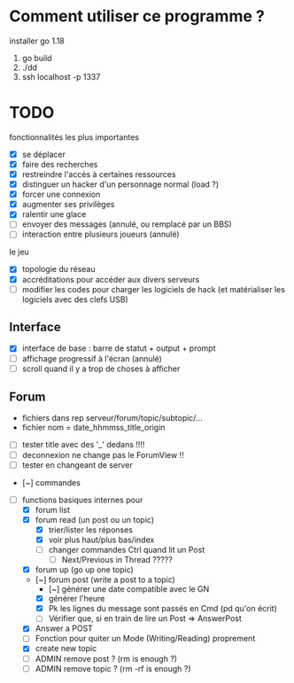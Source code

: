 # Comment utiliser ce programme ?

installer go 1.18

1. go build
2. ./dd
3. ssh localhost -p 1337

# TODO

fonctionnalités les plus importantes

- [x] se déplacer
- [x] faire des recherches
- [x] restreindre l'accès à certaines ressources
- [x] distinguer un hacker d'un personnage normal (load ?)
- [x] forcer une connexion
- [x] augmenter ses privilèges
- [x] ralentir une glace
- [ ] envoyer des messages (annulé, ou remplacé par un BBS)
- [ ] interaction entre plusieurs joueurs (annulé)

le jeu

- [x] topologie du réseau
- [x] accréditations pour accéder aux divers serveurs
- [ ] modifier les codes pour charger les logiciels de hack (et matérialiser les logiciels avec des clefs USB)

## Interface

- [x] interface de base : barre de statut + output + prompt
- [ ] affichage progressif à l'écran (annulé)
- [ ] scroll quand il y a trop de choses à afficher

## Forum
- fichiers dans rep serveur/forum/topic/subtopic/...
- fichier nom = date_hhmmss_title_origin
- [ ] tester title avec des '_' dedans !!!!
- [ ] deconnexion ne change pas le ForumView !!
- [ ] tester en changeant de server
- [~] commandes
- [ ] functions basiques internes pour
  - [X] forum list
  - [X] forum read (un post ou un topic)
    - [X] trier/lister les réponses
    - [X] voir plus haut/plus bas/index 
    - [ ] changer commandes Ctrl quand lit un Post
      - [ ] Next/Previous in Thread ?????
  - [X] forum up (go up one topic)
  - [~] forum post (write a post to a topic)
    - [~] générer une date compatible avec le GN
    - [X] générer l'heure
    - [X] Pk les lignes du message sont passés en Cmd (pd qu'on écrit)
    - [ ] Vérifier que, si en train de lire un Post => AnswerPost 
  - [X] Answer a POST
  - [ ] Fonction pour quiter un Mode (Writing/Reading) proprement
  - [X] create new topic
  - [ ] ADMIN remove post ? (rm is enough ?)
  - [ ] ADMIN remove topic ? (rm -rf is enough ?)

